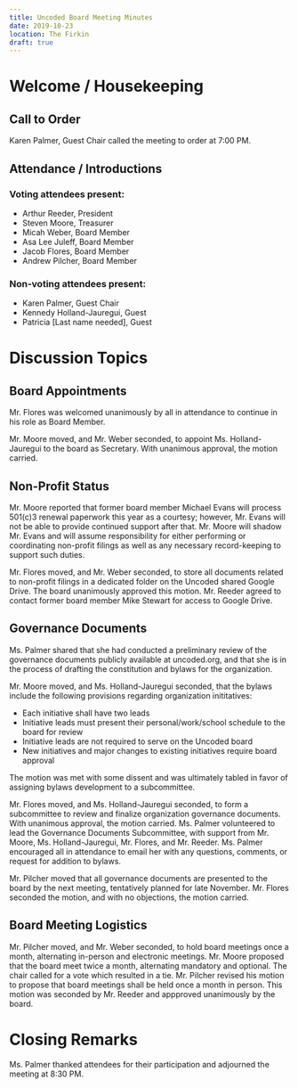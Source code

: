 ```yaml
---
title: Uncoded Board Meeting Minutes
date: 2019-10-23
location: The Firkin
draft: true
---
```

# Welcome / Housekeeping 

## Call to Order

Karen Palmer, Guest Chair called the meeting to order at 7:00 PM.

## Attendance / Introductions

### Voting attendees present:
 
+ Arthur Reeder, President
+ Steven Moore, Treasurer
+ Micah Weber, Board Member
+ Asa Lee Juleff, Board Member
+ Jacob Flores, Board Member
+ Andrew Pilcher, Board Member

### Non-voting attendees present:

+ Karen Palmer, Guest Chair
+ Kennedy Holland-Jauregui, Guest
+ Patricia [Last name needed], Guest

# Discussion Topics

## Board Appointments

Mr. Flores was welcomed unanimously by all in attendance to continue in his role as Board Member. 

Mr. Moore moved, and Mr. Weber seconded, to appoint Ms. Holland-Jauregui to the board as Secretary. With unanimous approval, the motion carried. 

## Non-Profit Status

Mr. Moore reported that former board member Michael Evans will process 501(c)3 renewal paperwork this year as a courtesy; however, Mr. Evans will not be able to provide continued support after that. Mr. Moore will shadow Mr. Evans and will assume responsibility for either performing or coordinating non-profit filings as well as any necessary record-keeping to support such duties.

Mr. Flores moved, and Mr. Weber seconded, to store all documents related to non-profit filings in a dedicated folder on the Uncoded shared Google Drive. The board unanimously approved this motion. Mr. Reeder agreed to contact former board member Mike Stewart for access to Google Drive. 

## Governance Documents

Ms. Palmer shared that she had conducted a preliminary review of the governance documents publicly available at uncoded.org, and that she is in the process of drafting the constitution and bylaws for the organization. 

Mr. Moore moved, and Ms. Holland-Jauregui seconded, that the bylaws include the following provisions regarding organization inititatives:

+ Each initiative shall have two leads
+ Initiative leads must present their personal/work/school schedule to the board for review
+ Initiative leads are not required to serve on the Uncoded board
+ New initiatives and major changes to existing initiatives require board approval

The motion was met with some dissent and was ultimately tabled in favor of assigning bylaws development to a subcommittee.

Mr. Flores moved, and Ms. Holland-Jauregui seconded, to form a subcommittee to review and finalize organization governance documents. With unanimous approval, the motion carried. Ms. Palmer volunteered to lead the Governance Documents Subcommittee, with support from Mr. Moore, Ms. Holland-Jauregui, Mr. Flores, and Mr. Reeder. Ms. Palmer encouraged all in attendance to email her with any questions, comments, or request for addition to bylaws. 

Mr. Pilcher moved that all governance documents are presented to the board by the next meeting, tentatively planned for late November. Mr. Flores seconded the motion, and with no objections, the motion carried. 

## Board Meeting Logistics

Mr. Pilcher moved, and Mr. Weber seconded, to hold board meetings once a month, alternating in-person and electronic meetings. Mr. Moore proposed that the board meet twice a month, alternating mandatory and optional. The chair called for a vote which resulted in a tie. Mr. Pilcher revised his motion to propose that board meetings shall be held once a month in person. This motion was seconded by Mr. Reeder and appproved unanimously by the board. 
 
# Closing Remarks

Ms. Palmer thanked attendees for their participation and adjourned the meeting at 8:30 PM.